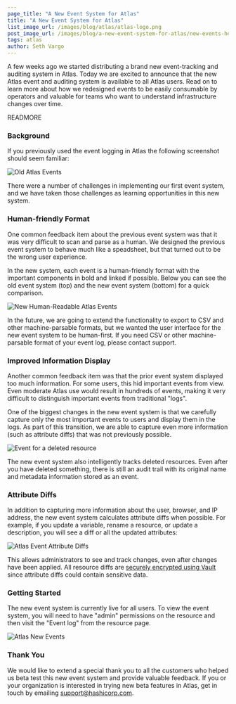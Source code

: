 ```yaml
---
page_title: "A New Event System for Atlas"
title: "A New Event System for Atlas"
list_image_url: /images/blog/atlas/atlas-logo.png
post_image_url: /images/blog/a-new-event-system-for-atlas/new-events-header.png
tags: atlas
author: Seth Vargo
---
```


A few weeks ago we started distributing a brand new event-tracking and auditing
system in Atlas. Today we are excited to announce that the new Atlas event and
auditing system is available to all Atlas users. Read on to learn more about how
we redesigned events to be easily consumable by operators and valuable for teams
who want to understand infrastructure changes over time.

READMORE

### Background

If you previously used the event logging in Atlas the following screenshot
should seem familiar:

![Old Atlas Events](/images/blog/a-new-event-system-for-atlas/old-events.png)

There were a number of challenges in implementing our first event system, and we
have taken those challenges as learning opportunities in this new system.

### Human-friendly Format

One common feedback item about the previous event system was that it was very
difficult to scan and parse as a human. We designed the previous event system
to behave much like a speadsheet, but that turned out to be the wrong user
experience.

In the new system, each event is a human-friendly format with the important
components in bold and linked if possible. Below you can see the old event
system (top) and the new event system (bottom) for a quick comparison.

![New Human-Readable Atlas Events](/images/blog/a-new-event-system-for-atlas/new-events-human.png)

In the future, we are going to extend the functionality to export to CSV and
other machine-parsable formats, but we wanted the user interface for the new
event system to be human-first. If you need CSV or other machine-parsable
format of your event log, please contact support.

### Improved Information Display

Another common feedback item was that the prior event system displayed too much
information. For some users, this hid important events from view. Even moderate
Atlas use would result in hundreds of events, making it very difficult to
distinguish important events from traditional "logs".

One of the biggest changes in the new event system is that we carefully capture
only the most important events to users and display them in the logs. As part of
this transition, we are able to capture even more information (such as attribute
diffs) that was not previously possible.

![Event for a deleted resource](/images/blog/a-new-event-system-for-atlas/new-events-deleted.png)

The new event system also intelligently tracks deleted resources. Even after
you have deleted something, there is still an audit trail with its original name
and metadata information stored as an event.

### Attribute Diffs

In addition to capturing more information about the user, browser, and IP
address, the new event system calculates attribute diffs when possible. For
example, if you update a variable, rename a resource, or update a description,
you will see a diff or all the updated attributes:

![Atlas Event Attribute Diffs](/images/blog/a-new-event-system-for-atlas/new-events-diff.png)

This allows administrators to see and track changes, even after changes have
been applied. All resource diffs are
[securely encrypted using Vault](/blog/how-atlas-uses-vault-for-managing-secrets.html)
since attribute diffs could contain sensitive data.

### Getting Started

The new event system is currently live for all users. To view the event system,
you will need to have "admin" permissions on the resource and then visit the
"Event log" from the resource page.

![Atlas New Events](/images/blog/a-new-event-system-for-atlas/new-events.png)

### Thank You

We would like to extend a special thank you to all the customers who helped us
beta test this new event system and provide valuable feedback. If you or your
organization is interested in trying new beta features in Atlas, get in touch by
emailing <a href="mailto:support@hashicorp.com?subject=Beta%20Testing%20for%20Atlas">support@hashicorp.com</a>.

